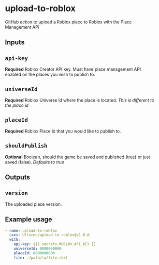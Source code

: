 # upload-to-roblox
GitHub action to upload a Roblox place to Roblox with the Place Management API

## Inputs

## `api-key`

**Required** Roblox Creator API key. Must have place management API enabled on the places you wish to publish to.

## `universeId`

**Required** Roblox Universe Id where the place is located. *This is different to the place id*

## `placeId`

**Required** Roblox Place Id that you would like to publish to.

## `shouldPublish`

**Optional** Boolean, should the game be saved and published (true) or just saved (false). *Defaults to true*
## 

## Outputs

## `version`

The uploaded place version.

## Example usage

```yaml
- name: upload-to-roblox
  uses: Ulferno/upload-to-roblox@v1.0.0
  with:
    api-key: ${{ secrets.ROBLOX_API_KEY }}
	universeId: 0000000000
	placeId: 0000000000
	file: ./path/to/file.rbxl		
```